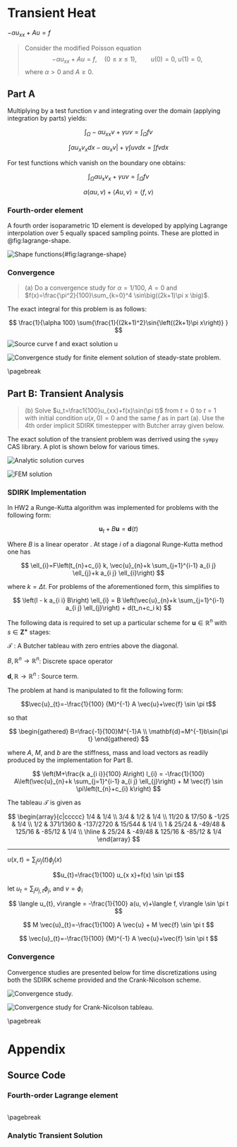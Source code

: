 # Transient Heat 

$-\alpha u_{xx} + Au = f$

>Consider the modified Poisson equation
>$$
  -\alpha u_{xx} + Au = f, \quad (0\le x\le 1), \qquad u(0)=0,\; u(1)=0,
>$$
>where $\alpha>0$ and $A\ge0$. 

<!--
4th order finite elments on a uniformly spaced grid,

$$
x_j = j/M, \qquad\quad 0\le j\le M
$$

where $M$ is divisible by 4 and the $r$th element includes nodes $x_{4r+i}$ for
$0\le r<M/4$ and $0\le i\le 4$. 
-->

## Part A

Multiplying by a test function $v$ and integrating over the domain (applying integration by parts) yields:

$$
\int_\Omega -\alpha u_{xx} v + \gamma u v = \int_\Omega f v
$$

$$
\int \alpha u_x v_x dx - \left. \alpha u_x v \right| + \gamma \int u v dx = \int f v dx
$$

For test functions which vanish on the boundary one obtains:

$$
\int_\Omega \alpha u_x v_x + \gamma u v = \int_\Omega f v
$$

$$
a(\alpha u,v) + \langle Au,v \rangle = \langle f,v\rangle
$$

### Fourth-order element

A fourth order isoparametric 1D element is developed by applying Lagrange interpolation over 5 equally spaced sampling points. These are plotted in @fig:lagrange-shape.

![Shape functions](img/lagrange.png){#fig:lagrange-shape}


### Convergence

>(a) Do a convergence study for $\alpha=1/100$, $A=0$ and $f(x)=\frac{\pi^2}{100}\sum_{k=0}^4 \sin\big((2k+1)\pi x \big)$.

The exact integral for this problem is as follows:

$$
\frac{1}{\alpha 100} \sum{\frac{1}{(2k+1)^2}\sin{\left((2k+1)\pi x\right)} }
$$

![Source curve $f$ and exact solution $u$](img/p3a-exact.png)

![Convergence study for finite element solution of steady-state problem.](img/p3a-conv.png)

\pagebreak

## Part B: Transient Analysis

>(b) Solve $u_t=\frac1{100}u_{xx}+f(x)\sin(\pi t)$ from $t=0$ to
$t=1$ with initial condition $u(x,0)=0$ and the same $f$ as in part (a).  Use the 4th order implicit SDIRK timestepper with Butcher array given below.

The exact solution of the transient problem was derrived using the `sympy` CAS library. A plot is shown below for various times.

![Analytic solution curves](img/p3b-exact.png)

![FEM solution](img/p3b-fem-iso.png)

### SDIRK Implementation

In HW2 a Runge-Kutta algorithm was implemented for problems with the following form:

$$
\mathbf{u}_t + B\mathbf{u} = \mathbf{d}(t)
$$

Where $B$ is a linear operator . At stage $i$ of a diagonal Runge-Kutta method one has

$$
\ell_{i}=F\left(t_{n}+c_{i} k, \vec{u}_{n}+k \sum_{j=1}^{i-1} a_{i j} \ell_{j}+k a_{i j} \ell_{i}\right)
$$

where $k=\Delta t$. For problems of the aforementioned form, this simplifies to

$$
\left(I - k a_{i i} B\right) \ell_{i} = B \left(\vec{u}_{n}+k \sum_{j=1}^{i-1} a_{i j} \ell_{j}\right) + d(t_n+c_i k) 
$$

The following data is required to set up a particular scheme for $\mathbf{u}\in \mathbb{R}^n$ with $s\in\mathbf{Z^+}$ stages:

$\mathcal{T}$
: A Butcher tableau with zero entries above the diagonal.

$B, \mathbb{R}^n \rightarrow \mathbb{R}^n$: Discrete space operator

$\mathbf{d}, \mathbb{R} \rightarrow \mathbb{R}^n$
: Source term.

The problem at hand is manipulated to fit the following form:

$$\vec{u}_{t}=-\frac{1}{100} {M}^{-1} A \vec{u}+\vec{f} \sin \pi t$$

so that 

$$
\begin{gathered}
B=\frac{-1}{100}M^{-1}A \\
\mathbf{d}=M^{-1}b\sin{\pi t}
\end{gathered}
$$


where $A$, $M$, and $b$ are the stiffness, mass and load vectors as readily produced by the implementation for Part B.

$$
\left(M+\frac{k a_{i i}}{100} A\right) l_{i} = -\frac{1}{100} A\left(\vec{u}_{n}+k \sum_{j=1}^{i-1} a_{i j} \ell_{j}\right) + M \vec{f} \sin \pi\left(t_{n}+c_{i} k\right)
$$


The tableau $\mathcal{T}$ is given as 

$$
\begin{array}{c|ccccc}
  1/4 & 1/4 \\
  3/4 & 1/2 & 1/4 \\
  11/20 & 17/50 & -1/25 & 1/4 \\
  1/2 & 371/1360 & -137/2720 & 15/544 & 1/4 \\
  1 & 25/24 & -49/48 & 125/16 & -85/12 & 1/4 \\
  \hline
  & 25/24 & -49/48 & 125/16 & -85/12 & 1/4
\end{array}
$$


---------------

$u(x,t) = \sum_j u_j(t)\phi_j(x)$

$$u_{t}=\frac{1}{100} u_{x x}+f(x) \sin \pi t$$

let $u_t = \sum_ju_{j,t}\phi_j$, and $v=\phi_i$

$$
\langle u_{t}, v\rangle = -\frac{1}{100} a(u, v)+\langle f, v\rangle \sin \pi t
$$


$$
M \vec{u}_{t}=-\frac{1}{100} A \vec{u} + M \vec{f} \sin \pi t
$$


$$
\vec{u}_{t}=-\frac{1}{100} {M}^{-1} A \vec{u}+\vec{f} \sin \pi t
$$

<!-- where $M^{-1}A$ is a FE approximation to $-\Delta()$. -->


### Convergence

Convergence studies are presented below for time discretizations using both the SDIRK scheme provided and the Crank-Nicolson scheme.

![Convergence study.](img/p3b-conv.png)

![Convergence study for Crank-Nicolson tableau.](img/p3b-conv-cn.png)

\pagebreak

# Appendix

## Source Code

### Fourth-order Lagrange element

```{include=elle_0001.py .python}
```

\pagebreak

### Analytic Transient Solution

```{include=p3b.py .python}
```

